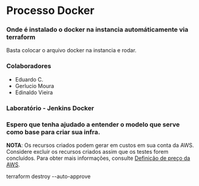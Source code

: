 # Processo Docker

<h3>Onde é instalado o docker na instancia automáticamente via terraform</h3>

Basta colocar o arquivo docker na instancia e rodar.

<h3>Colaboradores</h3>

- Eduardo C.
- Gerlucio Moura
- Edinaldo Vieira

<h3>Laboratório - Jenkins Docker</h3>

<h3>Espero que tenha ajudado a entender o modelo que serve como base para criar sua infra.</h3>

**NOTA**: Os recursos criados podem gerar em custos em sua conta da AWS. Considere excluir os recursos criados assim que os testes forem concluídos. Para obter mais informações, consulte [Definição de preço da AWS](https://aws.amazon.com/pricing/).

terraform destroy --auto-approve
